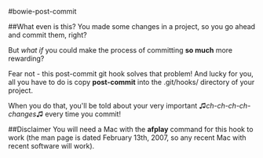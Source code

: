 #bowie-post-commit

##What even is this?
You made some changes in a project, so you go ahead and commit them, right?

But *what if* you could make the process of committing **so much** more rewarding?

Fear not - this post-commit git hook solves that problem! And lucky for you, all you have to do is copy **post-commit** into the .git/hooks/ directory of your project.

When you do that, you'll be told about your very important ♫*ch-ch-ch-ch-changes*♫ every time you commit!


##Disclaimer
You will need a Mac with the **afplay** command for this hook to work (the man page is dated February 13th, 2007, so any recent Mac with recent software will work).
